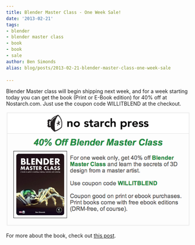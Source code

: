 ```yaml
---
title: Blender Master Class - One Week Sale!
date: '2013-02-21'
tags:
- blender
- blender master class
- book
- book
- sale
author: Ben Simonds
alias: blog/posts/2013-02-21-blender-master-class-one-week-sale

---
```


Blender Master class will begin shipping next week, and for a week starting today you can get the book (Print or E-Book edition) for 40% off at Nostarch.com. Just use the coupon code WILLITBLEND at the checkout.

![Screen Shot 2013-02-21 at 18.09.26 ><](/images/old/screen-shot-2013-02-21-at-18-09-26.png)


For more about the book, check out [this post](http://bensimonds.com/2013/01/04/blender-master-class-a-hands-on-guide-to-modeling-sculpting-materials-and-rendering/).



